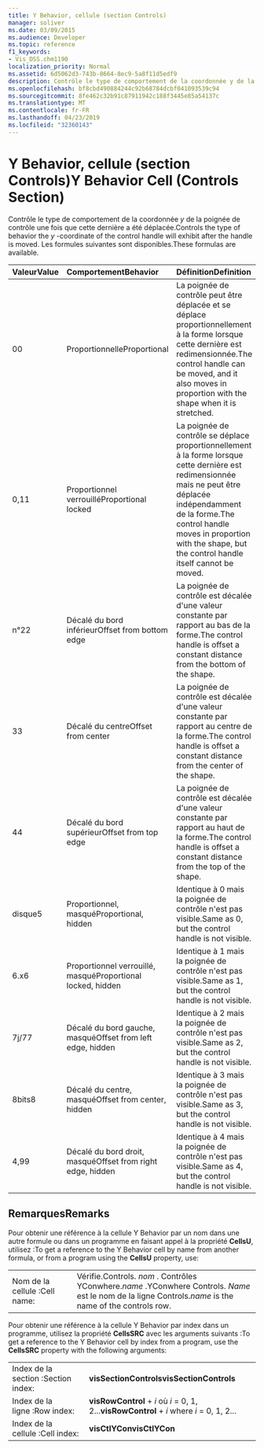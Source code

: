 ```yaml
---
title: Y Behavior, cellule (section Controls)
manager: soliver
ms.date: 03/09/2015
ms.audience: Developer
ms.topic: reference
f1_keywords:
- Vis_DSS.chm1190
localization_priority: Normal
ms.assetid: 6d5062d3-743b-8664-8ec9-5a8f11d5edf9
description: Contrôle le type de comportement de la coordonnée y de la poignée de contrôle une fois que cette dernière a été déplacée. Les formules suivantes sont disponibles.
ms.openlocfilehash: bf8cbd490884244c92b68784dcbf041093539c94
ms.sourcegitcommit: 8fe462c32b91c87911942c188f3445e85a54137c
ms.translationtype: MT
ms.contentlocale: fr-FR
ms.lasthandoff: 04/23/2019
ms.locfileid: "32360143"
---
```

# <a name="y-behavior-cell-controls-section"></a><span data-ttu-id="f2766-104">Y Behavior, cellule (section Controls)</span><span class="sxs-lookup"><span data-stu-id="f2766-104">Y Behavior Cell (Controls Section)</span></span>

<span data-ttu-id="f2766-105">Contrôle le type de comportement de la coordonnée *y* de la poignée de contrôle une fois que cette dernière a été déplacée.</span><span class="sxs-lookup"><span data-stu-id="f2766-105">Controls the type of behavior the  *y*  -coordinate of the control handle will exhibit after the handle is moved.</span></span> <span data-ttu-id="f2766-106">Les formules suivantes sont disponibles.</span><span class="sxs-lookup"><span data-stu-id="f2766-106">These formulas are available.</span></span> 
  
|<span data-ttu-id="f2766-107">**Valeur**</span><span class="sxs-lookup"><span data-stu-id="f2766-107">**Value**</span></span>|<span data-ttu-id="f2766-108">**Comportement**</span><span class="sxs-lookup"><span data-stu-id="f2766-108">**Behavior**</span></span>|<span data-ttu-id="f2766-109">**Définition**</span><span class="sxs-lookup"><span data-stu-id="f2766-109">**Definition**</span></span>|<span data-ttu-id="f2766-110">**Constante d'automation**</span><span class="sxs-lookup"><span data-stu-id="f2766-110">**Automation constant**</span></span>|
|:-----|:-----|:-----|:-----|
| <span data-ttu-id="f2766-111">0</span><span class="sxs-lookup"><span data-stu-id="f2766-111">0</span></span>  <br/> | <span data-ttu-id="f2766-112">Proportionnelle</span><span class="sxs-lookup"><span data-stu-id="f2766-112">Proportional</span></span>  <br/> | <span data-ttu-id="f2766-113">La poignée de contrôle peut être déplacée et se déplace proportionnellement à la forme lorsque cette dernière est redimensionnée.</span><span class="sxs-lookup"><span data-stu-id="f2766-113">The control handle can be moved, and it also moves in proportion with the shape when it is stretched.</span></span>  <br/> |<span data-ttu-id="f2766-114">**visCtlProportional**</span><span class="sxs-lookup"><span data-stu-id="f2766-114">**visCtlProportional**</span></span> <br/> |
| <span data-ttu-id="f2766-115">0,1</span><span class="sxs-lookup"><span data-stu-id="f2766-115">1</span></span>  <br/> | <span data-ttu-id="f2766-116">Proportionnel verrouillé</span><span class="sxs-lookup"><span data-stu-id="f2766-116">Proportional locked</span></span>  <br/> | <span data-ttu-id="f2766-117">La poignée de contrôle se déplace proportionnellement à la forme lorsque cette dernière est redimensionnée mais ne peut être déplacée indépendamment de la forme.</span><span class="sxs-lookup"><span data-stu-id="f2766-117">The control handle moves in proportion with the shape, but the control handle itself cannot be moved.</span></span>  <br/> |<span data-ttu-id="f2766-118">**visCtlLocked**</span><span class="sxs-lookup"><span data-stu-id="f2766-118">**visCtlLocked**</span></span> <br/> |
| <span data-ttu-id="f2766-119">n°2</span><span class="sxs-lookup"><span data-stu-id="f2766-119">2</span></span>  <br/> | <span data-ttu-id="f2766-120">Décalé du bord inférieur</span><span class="sxs-lookup"><span data-stu-id="f2766-120">Offset from bottom edge</span></span>  <br/> | <span data-ttu-id="f2766-121">La poignée de contrôle est décalée d'une valeur constante par rapport au bas de la forme.</span><span class="sxs-lookup"><span data-stu-id="f2766-121">The control handle is offset a constant distance from the bottom of the shape.</span></span>  <br/> |<span data-ttu-id="f2766-122">**visCtlOffsetMin**</span><span class="sxs-lookup"><span data-stu-id="f2766-122">**visCtlOffsetMin**</span></span> <br/> |
| <span data-ttu-id="f2766-123">3</span><span class="sxs-lookup"><span data-stu-id="f2766-123">3</span></span>  <br/> | <span data-ttu-id="f2766-124">Décalé du centre</span><span class="sxs-lookup"><span data-stu-id="f2766-124">Offset from center</span></span>  <br/> | <span data-ttu-id="f2766-125">La poignée de contrôle est décalée d'une valeur constante par rapport au centre de la forme.</span><span class="sxs-lookup"><span data-stu-id="f2766-125">The control handle is offset a constant distance from the center of the shape.</span></span>  <br/> |<span data-ttu-id="f2766-126">**visCtlOffsetMid**</span><span class="sxs-lookup"><span data-stu-id="f2766-126">**visCtlOffsetMid**</span></span> <br/> |
| <span data-ttu-id="f2766-127">4</span><span class="sxs-lookup"><span data-stu-id="f2766-127">4</span></span>  <br/> | <span data-ttu-id="f2766-128">Décalé du bord supérieur</span><span class="sxs-lookup"><span data-stu-id="f2766-128">Offset from top edge</span></span>  <br/> | <span data-ttu-id="f2766-129">La poignée de contrôle est décalée d'une valeur constante par rapport au haut de la forme.</span><span class="sxs-lookup"><span data-stu-id="f2766-129">The control handle is offset a constant distance from the top of the shape.</span></span>  <br/> |<span data-ttu-id="f2766-130">**visCtlOffsetMax**</span><span class="sxs-lookup"><span data-stu-id="f2766-130">**visCtlOffsetMax**</span></span> <br/> |
| <span data-ttu-id="f2766-131">disque</span><span class="sxs-lookup"><span data-stu-id="f2766-131">5</span></span>  <br/> | <span data-ttu-id="f2766-132">Proportionnel, masqué</span><span class="sxs-lookup"><span data-stu-id="f2766-132">Proportional, hidden</span></span>  <br/> | <span data-ttu-id="f2766-133">Identique à 0 mais la poignée de contrôle n'est pas visible.</span><span class="sxs-lookup"><span data-stu-id="f2766-133">Same as 0, but the control handle is not visible.</span></span>  <br/> |<span data-ttu-id="f2766-134">**visCtlProportionalHidden**</span><span class="sxs-lookup"><span data-stu-id="f2766-134">**visCtlProportionalHidden**</span></span> <br/> |
| <span data-ttu-id="f2766-135">6.x</span><span class="sxs-lookup"><span data-stu-id="f2766-135">6</span></span>  <br/> | <span data-ttu-id="f2766-136">Proportionnel verrouillé, masqué</span><span class="sxs-lookup"><span data-stu-id="f2766-136">Proportional locked, hidden</span></span>  <br/> | <span data-ttu-id="f2766-137">Identique à 1 mais la poignée de contrôle n'est pas visible.</span><span class="sxs-lookup"><span data-stu-id="f2766-137">Same as 1, but the control handle is not visible.</span></span>  <br/> |<span data-ttu-id="f2766-138">**visCtlLockedHiddenv**</span><span class="sxs-lookup"><span data-stu-id="f2766-138">**visCtlLockedHiddenv**</span></span> <br/> |
| <span data-ttu-id="f2766-139">7j/7</span><span class="sxs-lookup"><span data-stu-id="f2766-139">7</span></span>  <br/> | <span data-ttu-id="f2766-140">Décalé du bord gauche, masqué</span><span class="sxs-lookup"><span data-stu-id="f2766-140">Offset from left edge, hidden</span></span>  <br/> | <span data-ttu-id="f2766-141">Identique à 2 mais la poignée de contrôle n'est pas visible.</span><span class="sxs-lookup"><span data-stu-id="f2766-141">Same as 2, but the control handle is not visible.</span></span>  <br/> |<span data-ttu-id="f2766-142">**visCtlOffsetMinHidden**</span><span class="sxs-lookup"><span data-stu-id="f2766-142">**visCtlOffsetMinHidden**</span></span> <br/> |
| <span data-ttu-id="f2766-143">8bits</span><span class="sxs-lookup"><span data-stu-id="f2766-143">8</span></span>  <br/> | <span data-ttu-id="f2766-144">Décalé du centre, masqué</span><span class="sxs-lookup"><span data-stu-id="f2766-144">Offset from center, hidden</span></span>  <br/> | <span data-ttu-id="f2766-145">Identique à 3 mais la poignée de contrôle n'est pas visible.</span><span class="sxs-lookup"><span data-stu-id="f2766-145">Same as 3, but the control handle is not visible.</span></span>  <br/> |<span data-ttu-id="f2766-146">**visCtlOffsetMidHidden**</span><span class="sxs-lookup"><span data-stu-id="f2766-146">**visCtlOffsetMidHidden**</span></span> <br/> |
| <span data-ttu-id="f2766-147">4,9</span><span class="sxs-lookup"><span data-stu-id="f2766-147">9</span></span>  <br/> | <span data-ttu-id="f2766-148">Décalé du bord droit, masqué</span><span class="sxs-lookup"><span data-stu-id="f2766-148">Offset from right edge, hidden</span></span>  <br/> | <span data-ttu-id="f2766-149">Identique à 4 mais la poignée de contrôle n'est pas visible.</span><span class="sxs-lookup"><span data-stu-id="f2766-149">Same as 4, but the control handle is not visible.</span></span>  <br/> |<span data-ttu-id="f2766-150">**visCtlOffsetMaxHidden**</span><span class="sxs-lookup"><span data-stu-id="f2766-150">**visCtlOffsetMaxHidden**</span></span> <br/> |
   
## <a name="remarks"></a><span data-ttu-id="f2766-151">Remarques</span><span class="sxs-lookup"><span data-stu-id="f2766-151">Remarks</span></span>

<span data-ttu-id="f2766-152">Pour obtenir une référence à la cellule Y Behavior par un nom dans une autre formule ou dans un programme en faisant appel à la propriété **CellsU**, utilisez :</span><span class="sxs-lookup"><span data-stu-id="f2766-152">To get a reference to the Y Behavior cell by name from another formula, or from a program using the **CellsU** property, use:</span></span> 
  
|||
|:-----|:-----|
| <span data-ttu-id="f2766-153">Nom de la cellule :</span><span class="sxs-lookup"><span data-stu-id="f2766-153">Cell name:</span></span>  <br/> | <span data-ttu-id="f2766-154">Vérifie.</span><span class="sxs-lookup"><span data-stu-id="f2766-154">Controls.</span></span>  <span data-ttu-id="f2766-155">*nom* . Contrôles YConwhere.</span><span class="sxs-lookup"><span data-stu-id="f2766-155">*name*  .YConwhere Controls.</span></span>  <span data-ttu-id="f2766-156">*Name* est le nom de la ligne Controls.</span><span class="sxs-lookup"><span data-stu-id="f2766-156">*name*  is the name of the controls row.</span></span>  <br/> |
   
<span data-ttu-id="f2766-157">Pour obtenir une référence à la cellule Y Behavior par index dans un programme, utilisez la propriété **CellsSRC** avec les arguments suivants :</span><span class="sxs-lookup"><span data-stu-id="f2766-157">To get a reference to the Y Behavior cell by index from a program, use the **CellsSRC** property with the following arguments:</span></span> 
  
|||
|:-----|:-----|
| <span data-ttu-id="f2766-158">Index de la section :</span><span class="sxs-lookup"><span data-stu-id="f2766-158">Section index:</span></span>  <br/> |<span data-ttu-id="f2766-159">**visSectionControls**</span><span class="sxs-lookup"><span data-stu-id="f2766-159">**visSectionControls**</span></span> <br/> |
| <span data-ttu-id="f2766-160">Index de la ligne :</span><span class="sxs-lookup"><span data-stu-id="f2766-160">Row index:</span></span>  <br/> |<span data-ttu-id="f2766-161">**visRowControl** +  *i* où *i* = 0, 1, 2...</span><span class="sxs-lookup"><span data-stu-id="f2766-161">**visRowControl** +  *i*            where  *i*  = 0, 1, 2...</span></span>  <br/> |
| <span data-ttu-id="f2766-162">Index de la cellule :</span><span class="sxs-lookup"><span data-stu-id="f2766-162">Cell index:</span></span>  <br/> |<span data-ttu-id="f2766-163">**visCtlYCon**</span><span class="sxs-lookup"><span data-stu-id="f2766-163">**visCtlYCon**</span></span> <br/> |
   

